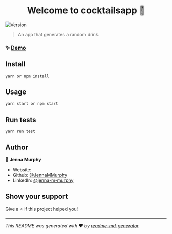 <h1 align="center">Welcome to cocktailsapp 🍹 </h1>
<p>
  <img alt="Version" src="https://img.shields.io/badge/version-0.1.0-blue.svg?cacheSeconds=2592000" />
</p>

> An app that generates a random drink. 

### ✨ [Demo](https://findmeadrink.netlify.app/)

## Install

```sh
yarn or npm install
```

## Usage

```sh
yarn start or npm start
```

## Run tests

```sh
yarn run test
```

## Author

👤 **Jenna Murphy**

* Website:  
* Github: [@JennaMMurphy](https://github.com/JennaMMurphy)
* LinkedIn: [@jenna-m-murphy](https://linkedin.com/in/jenna-m-murphy)

## Show your support

Give a ⭐️ if this project helped you!

***
_This README was generated with ❤️ by [readme-md-generator](https://github.com/kefranabg/readme-md-generator)_